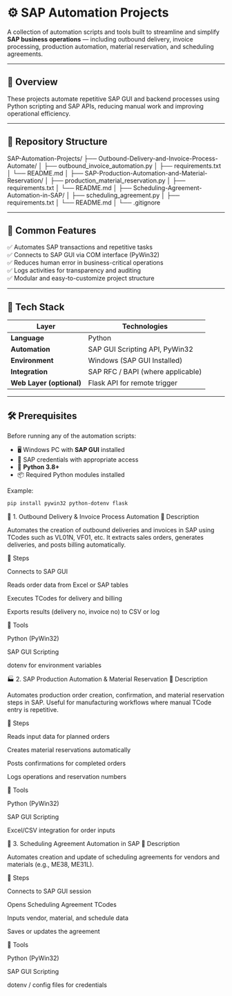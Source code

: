 # ⚙️ SAP Automation Projects

A collection of automation scripts and tools built to streamline and simplify **SAP business operations** — including outbound delivery, invoice processing, production automation, material reservation, and scheduling agreements.

---

## 🧭 Overview

These projects automate repetitive SAP GUI and backend processes using Python scripting and SAP APIs, reducing manual work and improving operational efficiency.

---

## 📂 Repository Structure

SAP-Automation-Projects/
├── Outbound-Delivery-and-Invoice-Process-Automate/
│ ├── outbound_invoice_automation.py
│ ├── requirements.txt
│ └── README.md
│
├── SAP-Production-Automation-and-Material-Reservation/
│ ├── production_material_reservation.py
│ ├── requirements.txt
│ └── README.md
│
├── Scheduling-Agreement-Automation-in-SAP/
│ ├── scheduling_agreement.py
│ ├── requirements.txt
│ └── README.md
│
└── .gitignore


---

## 🚀 Common Features

✅ Automates SAP transactions and repetitive tasks  
✅ Connects to SAP GUI via COM interface (PyWin32)  
✅ Reduces human error in business-critical operations  
✅ Logs activities for transparency and auditing  
✅ Modular and easy-to-customize project structure  

---

## 🧰 Tech Stack

| Layer | Technologies |
|--------|----------------|
| **Language** | Python |
| **Automation** | SAP GUI Scripting API, PyWin32 |
| **Environment** | Windows (SAP GUI Installed) |
| **Integration** | SAP RFC / BAPI (where applicable) |
| **Web Layer (optional)** | Flask API for remote trigger |

---

## 🛠 Prerequisites

Before running any of the automation scripts:

- 🖥️ Windows PC with **SAP GUI** installed  
- 🔑 SAP credentials with appropriate access  
- 🐍 **Python 3.8+**  
- 📦 Required Python modules installed  

Example:
```bash
pip install pywin32 python-dotenv flask
```

🧾 1. Outbound Delivery & Invoice Process Automation
📘 Description

Automates the creation of outbound deliveries and invoices in SAP using TCodes such as VL01N, VF01, etc.
It extracts sales orders, generates deliveries, and posts billing automatically.

🧠 Steps

Connects to SAP GUI

Reads order data from Excel or SAP tables

Executes TCodes for delivery and billing

Exports results (delivery no, invoice no) to CSV or log

🧰 Tools

Python (PyWin32)

SAP GUI Scripting

dotenv for environment variables

🏭 2. SAP Production Automation & Material Reservation
📘 Description

Automates production order creation, confirmation, and material reservation steps in SAP.
Useful for manufacturing workflows where manual TCode entry is repetitive.

🧠 Steps

Reads input data for planned orders

Creates material reservations automatically

Posts confirmations for completed orders

Logs operations and reservation numbers

🧰 Tools

Python (PyWin32)

SAP GUI Scripting

Excel/CSV integration for order inputs

📅 3. Scheduling Agreement Automation in SAP
📘 Description

Automates creation and update of scheduling agreements for vendors and materials (e.g., ME38, ME31L).

🧠 Steps

Connects to SAP GUI session

Opens Scheduling Agreement TCodes

Inputs vendor, material, and schedule data

Saves or updates the agreement

🧰 Tools

Python (PyWin32)

SAP GUI Scripting

dotenv / config files for credentials
